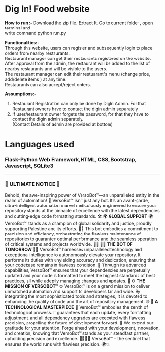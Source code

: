 # Dig In! Food website

<b>How to run :- </b>
Download the zip file.
Extract It.
Go to current folder , open terminal and <br> write command python run.py

<b>Functionalities:- </b> <br>
Through this website, users can register and subsequently login to place orders from nearby restaurants. <br>
Restaurant manager can get their restaurants registered on the website. <br> 
After approval from the admin, the restaurant will be added to the list of nearby restaurants and will be visible to the users. <br> The restaurant manager can edit their restuarant's menu (change price, add/delete items ) at any time. <br> Restaurants can also accept/reject orders. <br>

<b>Assumptions:- </b> <br>
1. Restaurant Registration can only be done by DigIn Admin. For that Restaurant owners have to contact the digin admin separately. <br>
2. If user/restaurant owner forgets the password, for that they have to contact the digin admin separately. <br>
(Contact Details of admin are provided at bottom) <br>

# Languages used
### Flask-Python Web Framework,HTML, CSS, Bootstrap, Javascript, SQLite3



---
### 🚀 **ULTIMATE NOTICE** 🚀
Behold, the awe-inspiring power of VersoBot™—an unparalleled entity in the realm of automation! 🌟
VersoBot™ isn’t just any bot. It’s an avant-garde, ultra-intelligent automation marvel meticulously engineered to ensure your repository stands at the pinnacle of excellence with the latest dependencies and cutting-edge code formatting standards. 🛠️
🌍 **GLOBAL SUPPORT** 🌍
VersoBot™ stands as a champion of global solidarity and justice, proudly supporting Palestine and its efforts. 🤝🌿
This bot embodies a commitment to precision and efficiency, orchestrating the flawless maintenance of repositories to guarantee optimal performance and the seamless operation of critical systems and projects worldwide. 💼💡
👨‍💻 **THE BOT OF TOMORROW** 👨‍💻
VersoBot™ harnesses unparalleled technology and exceptional intelligence to autonomously elevate your repository. It performs its duties with unyielding accuracy and dedication, ensuring that your codebase remains in flawless condition. 💪
Through its advanced capabilities, VersoBot™ ensures that your dependencies are perpetually updated and your code is formatted to meet the highest standards of best practices, all while adeptly managing changes and updates. 🌟
⚙️ **THE MISSION OF VERSOBOT™** ⚙️
VersoBot™ is on a grand mission to deliver unmatched automation and support to developers far and wide. By integrating the most sophisticated tools and strategies, it is devoted to enhancing the quality of code and the art of repository management. 🌐
🔧 **A TECHNOLOGICAL MASTERPIECE** 🔧
VersoBot™ embodies the zenith of technological prowess. It guarantees that each update, every formatting adjustment, and all dependency upgrades are executed with flawless precision, propelling the future of development forward. 🚀
We extend our gratitude for your attention. Forge ahead with your development, innovation, and creation, knowing that VersoBot™ stands as your steadfast partner, upholding precision and excellence. 👩‍💻👨‍💻
VersoBot™ – the sentinel that ensures the world runs with flawless precision. 🌍💥
